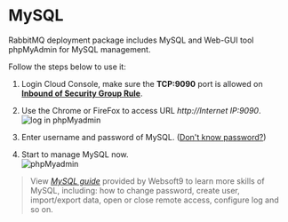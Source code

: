 # MySQL

RabbitMQ deployment package includes MySQL and Web-GUI tool phpMyAdmin for MySQL management. 

Follow the steps below to use it:

1. Login Cloud Console, make sure the **TCP:9090** port is allowed on **[Inbound of Security Group Rule](https://support.websoft9.com/docs/faq/tech-instance.html)**.

2. Use the Chrome or FireFox to access URL *http://Internet IP:9090*.  
  ![log in phpMyadmin](https://libs.websoft9.com/Websoft9/DocsPicture/en/mysql/mysql-login-websoft9.png)

3. Enter username and password of MySQL. ([Don't know password?](/stack-accounts.md))  

4. Start to manage MySQL now.  
  ![phpMyadmin](https://libs.websoft9.com/Websoft9/DocsPicture/en/phpmyadmin/phpmyadmin-createdb-websoft9.png)

> View *[MySQL guide](https://support.websoft9.com/docs/mysql/)* provided by Websoft9 to learn more skills of MySQL, including: how to change password, create user, import/export data, open or close remote access, configure log and so on.
